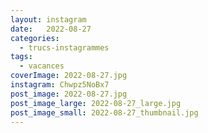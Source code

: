 ```yaml
---
layout: instagram
date:   2022-08-27
categories: 
  - trucs-instagrammes
tags:
  - vacances
coverImage: 2022-08-27.jpg
instagram: Chwpz5NoBx7
post_image: 2022-08-27.jpg
post_image_large: 2022-08-27_large.jpg
post_image_small: 2022-08-27_thumbnail.jpg
---
```



